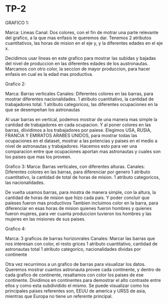 # TP-2
GRAFICO 1:

Marca: Lineas
Canal: Dos colores, con el fin de motrar una parte relevante del grafico, a la que mas enfasis le queremos dar.
Tenemos 2 atributos cuantitativos, las horas de mision en el eje y, y la diferentes edades en el eje x.

Decidimos usar lineas en este grafico para mostrar las subidas y bajadas del nivel de produccion en las diferentes edades de los austronautas. Marcamos con otro color, la seccion de mayor produccion, para hacer enfasis en cual es la edad mas productiva.


Grafico 2:

Marca: Barras verticales
Canales: Diferentes colores en las barras, para mostrar diferentes nacionalidades.
1 atributo cuantitativo, la cantidad de trabajadores total.
1 atributo categoricos, las diferentes ocupaciones en la que se desempeñan los astronautas

Al usar barras en vertical, podemos mostrar de una manera mas simple la cantidad de trabajadores en cada ocupacion. Y al poner colores en las barras, diividimos a los trabajadores por paiese. Elegimos USA, RUSIA, FRANCIA  Y EMIRATOS ARABES UNIDOS, para mostrar todas las ocupaciones en el dataset,  mostrar a las potencias y paises en el medio a nivel de astronautas y trabajadores. Hacemos esto para ver una comparacion entre que ocupaciones aportan mas astronautas y cuales son  los paises que mas los proveen.


Grafico 3:
Marca: Barras verticales, con diferentes alturas.
Canales: Diferentes colores en las barras, para diferenciar por genero
1 atributo cuantitativo, la cantidad de total de horas de mision.
1 atributo categoricos, las nacionalidades.

De vuelta usamos barras, para mostra de manera simple, con la altura, la cantidad de horas de mision que hizo cada pais. Y poder concluir que paieses fueron mas productivos
Tambien incluimos color en la barra, para diferenciar en esas horas de mision quienes fueron hombres y quienes fueron mujeres, para ver cuanta produccion tuvieron los hombres y las mujeres en las misiones de sus paises.


Grafico 4:

Marca:  3 graficos  de barras horizonrales
Canales: Marcar las barras que nos interesan con color, el resto grices
1 atributo cuantitativo, cantidad de astronautas total
1 atributo categorico, nacionalidades dividas por continente

Otra vez recurrimos a un grafico de barras para visualizar los datos. Queremos mostrar cuantos astronauta provee cada continente, y dentro de cada grafico de continente, resaltamos con color los paises de ese continente.
Dividimos en continentes para demostrar el alto contraste entre ellos y como esta subdividido el mismo. Se puede visualizar como los principales paises referentes son, EEUU de america y URSS de asia, mientras que Europa no tiene un referente principal.